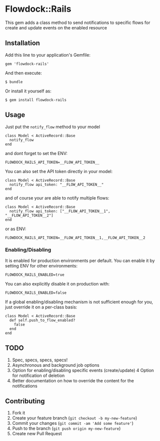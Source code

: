 # Flowdock::Rails

This gem adds a class method to send notifications to specific flows for create and update events on the enabled resource

## Installation

Add this line to your application's Gemfile:

    gem 'flowdock-rails'

And then execute:

    $ bundle

Or install it yourself as:

    $ gem install flowdock-rails

## Usage

Just put the `notify_flow` method to your model

    class Model < ActiveRecord::Base
      notify_flow
    end

and dont forget to set the ENV:

    FLOWDOCK_RAILS_API_TOKEN=__FLOW_API_TOKEN__

You can also set the API token directly in your model:

    class Model < ActiveRecord::Base
      notify_flow api_token: "__FLOW_API_TOKEN__"
    end

and of course your are able to notify multiple flows:

    class Model < ActiveRecord::Base
      notify_flow api_token: ["__FLOW_API_TOKEN__1", "__FLOW_API_TOKEN__2"]
    end

or as ENV:

    FLOWDOCK_RAILS_API_TOKEN=__FLOW_API_TOKEN__1,__FLOW_API_TOKEN__2

### Enabling/Disabling

It is enabled for production environments per default. You can enable it by setting ENV for other environments:

    FLOWDOCK_RAILS_ENABLED=true

You can also explicitly disable it on production with:

    FLOWDOCK_RAILS_ENABLED=false

If a global enabling/disabling mechanism is not sufficient enough for you, just override it on a per-class basis:

    class Model < ActiveRecord::Base
      def self.push_to_flow_enabled?
        false
      end
    end

## TODO

1. Spec, specs, specs, specs!
2. Asynchronous and background job options
3. Option for enabling/disabling specific events (create/update)
4 Option for notification of deletion
5. Better documentation on how to override the content for the notifications


## Contributing

1. Fork it
2. Create your feature branch (`git checkout -b my-new-feature`)
3. Commit your changes (`git commit -am 'Add some feature'`)
4. Push to the branch (`git push origin my-new-feature`)
5. Create new Pull Request
